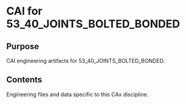 # CAI for 53_40_JOINTS_BOLTED_BONDED

## Purpose
CAI engineering artifacts for 53_40_JOINTS_BOLTED_BONDED.

## Contents
Engineering files and data specific to this CAx discipline.
